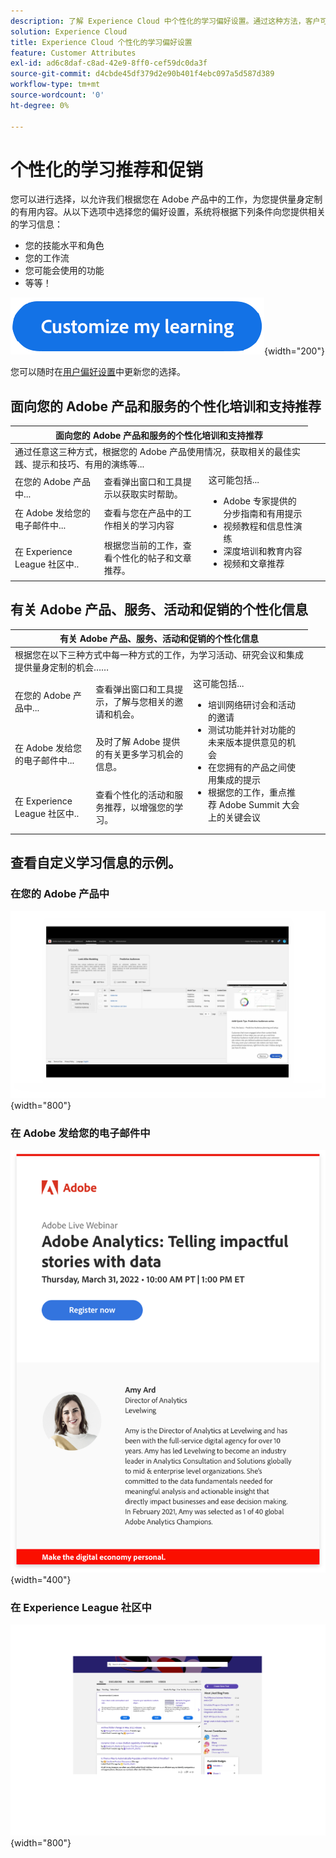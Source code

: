 ```yaml
---
description: 了解 Experience Cloud 中个性化的学习偏好设置。通过这种方法，客户可以通过电子邮件、在其 Adobe Experience Cloud 产品中以及在 Adobe Experience League 社区中，基于其使用数据来接收个性化的帮助和促销。
solution: Experience Cloud
title: Experience Cloud 个性化的学习偏好设置
feature: Customer Attributes
exl-id: ad6c8daf-c8ad-42e9-8ff0-cef59dc0da3f
source-git-commit: d4cbde45df379d2e90b401f4ebc097a5d587d389
workflow-type: tm+mt
source-wordcount: '0'
ht-degree: 0%

---
```


# 个性化的学习推荐和促销

您可以进行选择，以允许我们根据您在 Adobe 产品中的工作，为您提供量身定制的有用内容。从以下选项中选择您的偏好设置，系统将根据下列条件向您提供相关的学习信息：

* 您的技能水平和角色
* 您的工作流
* 您可能会使用的功能
* 等等！

[![](assets/personalized-learning-customized-learning-button.png)](https://experience.adobe.com/?shell_forceuserconsent=true#/home){width="200"}


您可以随时在[用户偏好设置](https://experience.adobe.com/preferences/)中更新您的选择。


## 面向您的 Adobe 产品和服务的个性化培训和支持推荐

<table>
<thead>
  <tr>
    <th colspan="3">面向您的 Adobe 产品和服务的个性化培训和支持推荐</th>
  </tr>
</thead>
<tbody>
  <tr>
    <td colspan="3">通过任意这三种方式，根据您的 Adobe 产品使用情况，获取相关的最佳实践、提示和技巧、有用的演练等...</td>
    <td></td>
    <td></td>
  </tr>
  <tr>
    <td>在您的 Adobe 产品中...<br></td>
    <td>查看弹出窗口和工具提示以获取实时帮助。</td>
    <td rowspan="3">这可能包括... <ul><li>Adobe 专家提供的分步指南和有用提示</li> 
    <li>视频教程和信息性演练</li> 
    <li>深度培训和教育内容</li> 
    <li>视频和文章推荐</li>
    </ul></td>
  </tr>
  <tr>
    <td>在 Adobe 发给您的电子邮件中...</td>
    <td>查看与您在产品中的工作相关的学习内容</td>
  </tr>
  <tr>
    <td>在 Experience League 社区中..</td>
    <td>根据您当前的工作，查看个性化的帖子和文章推荐。</td>
  </tr>
</tbody>
</table>


## 有关 Adobe 产品、服务、活动和促销的个性化信息

<table>
<thead>
  <tr>
    <th colspan="3">有关 Adobe 产品、服务、活动和促销的个性化信息</th>
  </tr>
</thead>
<tbody>
  <tr>
    <td colspan="3">根据您在以下三种方式中每一种方式的工作，为学习活动、研究会议和集成提供量身定制的机会……</td>
    <td></td>
    <td></td>
  </tr>
  <tr>
    <td>在您的 Adobe 产品中...<br></td>
    <td>查看弹出窗口和工具提示，了解与您相关的邀请和机会。</td>
    <td rowspan="3">这可能包括... <ul>
    <li>培训网络研讨会和活动的邀请</li> 
    <li>测试功能并针对功能的未来版本提供意见的机会</li>
    <li>在您拥有的产品之间使用集成的提示</li> 
    <li>根据您的工作，重点推荐 Adobe Summit 大会上的关键会议</li>
    </ul></td>
  </tr>
  <tr>
    <td>在 Adobe 发给您的电子邮件中...</td>
    <td>及时了解 Adobe 提供的有关更多学习机会的信息。</td>
  </tr>
  <tr>
    <td>在 Experience League 社区中..</td>
    <td>查看个性化的活动和服务推荐，以增强您的学习。</td>
  </tr>
</tbody>
</table>


## 查看自定义学习信息的示例。


### 在您的 Adobe 产品中

![](assets/personalized-learning-in-product.gif){width="800"}

### 在 Adobe 发给您的电子邮件中

![](assets/personalized-learning-email.png){width="400"}

### 在 Experience League 社区中

![](assets/personalized-learning-communities.png){width="800"}
